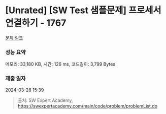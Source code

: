 # [Unrated] [SW Test 샘플문제] 프로세서 연결하기 - 1767 

[문제 링크](https://swexpertacademy.com/main/code/problem/problemDetail.do?contestProbId=AV4suNtaXFEDFAUf) 

### 성능 요약

메모리: 33,180 KB, 시간: 126 ms, 코드길이: 3,799 Bytes

### 제출 일자

2024-03-28 15:39



> 출처: SW Expert Academy, https://swexpertacademy.com/main/code/problem/problemList.do